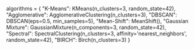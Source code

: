 algorithms = {
    "K-Means": KMeans(n_clusters=3, random_state=42),
    "Agglomerative": AgglomerativeClustering(n_clusters=3),
    "DBSCAN": DBSCAN(eps=0.5, min_samples=5),
    "Mean-Shift": MeanShift(),
    "Gaussian Mixture": GaussianMixture(n_components=3, random_state=42),
    "Spectral": SpectralClustering(n_clusters=3, affinity='nearest_neighbors', random_state=42),
    "BIRCH": Birch(n_clusters=3)
}
